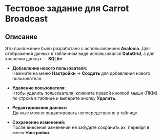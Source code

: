 # Тестовое задание для Carrot Broadcast

## Описание

Это приложение было разработано с использованием **Avalonia**. Для отображения данных в табличном виде использовался **DataGrid**, а для хранения данных — **SQLite**.

- **Добавление нового пользователя:**  
  Нажмите на меню **Настройки** → **Создать** для добавления нового пользователя.

- **Удаление пользователя:**  
  Чтобы удалить пользователя, кликните правой кнопкой мыши (ПКМ) по строке в таблице и выберите кнопку **Удалить**.

- **Редактирование данных:**  
  Данные можно редактировать непосредственно в таблице.

- **Сохранение изменений:**  
  После внесения изменений не забудьте сохранить их, перейдя в меню **Настройки**.
